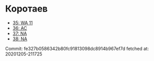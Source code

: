 # Коротаев
- [35: WA 11](35.md)
- [36: AC](36.md)
- [37: NA](37.md)
- [38: NA](38.md)

Commit: fe327b0586342b80fc91813098dc8914b967ef7d
 fetched at: 20201205-211725
